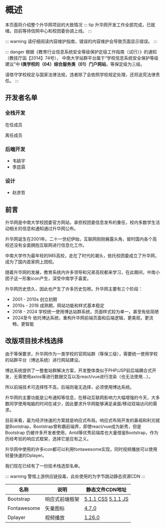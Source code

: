 # 概述
本页面将介绍整个升华网项目的大致情况
::: tip
升华网开发工作全部完成，已就绪。目前等待信网中心和校团委协调上线。
:::

::: warning
请仔细阅读内容维护指南，错误的内容维护会导致页面显示错误。
:::

::: danger
根据《教育行业信息系统安全等级保护定级工作指南（试行）》的通知（教技厅函【2014】74号），
中南大学站群平台属于“学校信息系统安全保护等级建议”中 **I类学校的（04）综合服务类（01）门户网站**，等保定级为三级。

请恪守学校规定与国家法律法规，违者除了会依照学校规定处理，还将追究法律责任。
:::

## 开发者名单

<script setup>
import { VPTeamMembers } from 'vitepress/theme'

// 在任
const Members = [
  {
    avatar: 'https://www.github.com/grtsinry43.png',
    name: 'grtsinry43',
    title: 'Dev',
    org:'升华工作室',
    orgLink:'https://github.com/54shenghua',
    links: [
      { icon: 'github', link: 'https://github.com/grtsinry43' }
    ]
  },  
]

// 老东西
const OldMembers = [
  {
    avatar: 'https://www.github.com/steamfinder.png',
    name: 'SteamFinder',
    title: 'Dev',
    org:'升华工作室',
    orgLink:'https://github.com/54shenghua',
    links: [
      { icon: 'github', link: 'https://github.com/steamfinder' }
    ]
  },
  {
    avatar: 'https://www.github.com/thetheorange.png',
    name: 'thetheOrange',
    title: 'Dev',
    org:'升华工作室',
    orgLink:'https://github.com/54shenghua',
    links: [
      { icon: 'github', link: 'https://github.com/thetheorange' }
    ]
  },
]
</script>
### 全栈开发

在任成员
<VPTeamMembers size="small" :members="Members" />

离任成员
<VPTeamMembers size="small" :members="OldMembers" />

### 后端开发
- 韦姚宇
- 季昆霖

### 设计
- 赵彦哲

## 前言
升华网是中南大学校团委官方网站，承担校团委信息发布的重任，校内多数学生活动相关的信息和通知通过升华网公布。

升华网诞生在2001年。二十一世纪伊始，互联网刚刚展露头角，彼时国内各个高校还没有全面拥抱互联网进行信息化工作。

中南大学作为最年轻的985高校，走在了时代的潮头，依托校团委成立了升华网，成为了国内首家网上团校。

随着升华网的发展，教育系统内许多领导和兄弟高校都来学习，在此期间，中南小团子这一形象icon产生，深受中南学子喜爱。

升华网历史悠久，因此也产生了许多历史包袱。升华网主要有三个阶段：
- 2001 - 2010s 创立初期
- 2010s - 2018 成熟期，网站功能和样式基本稳定
- 2018 - 2024 学校统一使用博达站群系统，页面样式较为单一，甚至有些简陋
- 2024至今 依托博达系统，重构升华网前端页面和后端逻辑，更美观，更流畅，更智能

## 改版项目技术栈选择
由于等保要求，升华网作为一类学校的官网站群（等保三级），需要统一使用学校的站群平台（博达系统）进行网站建设。

博达系统提供了一整套站群解决方案，开发整体类似于PHP/JSP前后端耦合式开发，无需使用axios等进行数据交互以及react/vue进行渲染（也无法使用...）。

所以前端技术可选择性不高，后端则毫无选择，必须使用博达系统。

升华网的主要功能是公布通知等信息，在移动互联网影响力大幅增强的今天，大多数同学使用电脑的时间在减少，因此要求升华网能够满足桌面/移动双端访问的需求。

目前来看，最为经济快速的方案就是响应式布局。响应式布局开发的鼻祖和利刃就是Bootstrap，Bootstrap曾称霸前端界，即使react/vue成为新秀，但是Bootstrap
仍被许多开发者使用，Antd等优秀前端库也大量借鉴Bootstrap，作为历经考验的响应式框架，选择它是应有之义。

升华网中使用的许多icon都可以利用fontawesome实现，同时视频播放可以使用轻量快速的Dplayer。

我们现在已经有了一份技术栈选型名单。

::: warning
警惕上游供应链投毒，此处使用的为字节跳动静态资源CDN
:::

|名称|说明|静态文件CDN地址|
|----|----|----|
|Bootstrap|响应式前端框架|[5.1.1 CSS](https://lf6-cdn-tos.bytecdntp.com/cdn/expire-1-M/bootstrap/5.1.1/css/bootstrap.min.css) [5.1.1 JS](https://lf26-cdn-tos.bytecdntp.com/cdn/expire-1-M/bootstrap/5.1.1/js/bootstrap.bundle.min.js)|
|Fontawesome|矢量图标|[4.7.0](https://lf26-cdn-tos.bytecdntp.com/cdn/expire-1-M/font-awesome/4.7.0/css/font-awesome.min.css)|
|Dplayer|视频播放|[1.26.0](https://lf9-cdn-tos.bytecdntp.com/cdn/expire-1-M/dplayer/1.26.0/DPlayer.min.js)|

